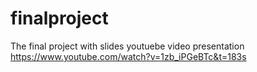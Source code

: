 # finalproject
The final project with slides
youtuebe video presentation
https://www.youtube.com/watch?v=1zb_iPGeBTc&t=183s

